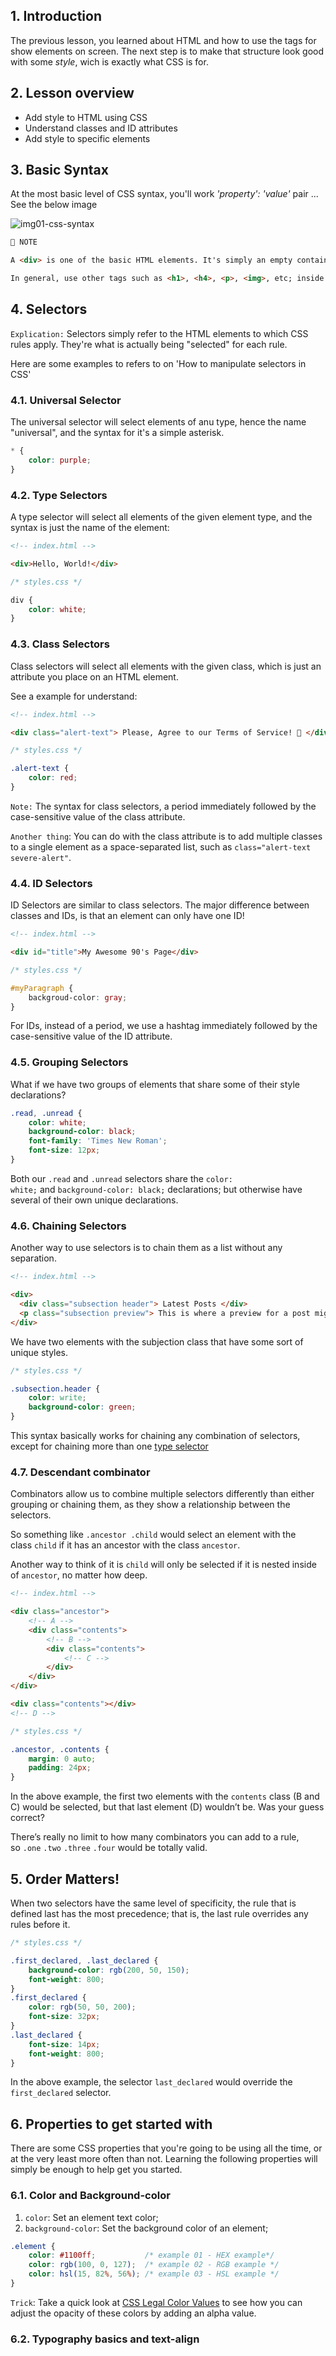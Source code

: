 ## 1. Introduction

The previous lesson, you learned about HTML and how to use the tags for show elements on screen. The next step is to make that structure look good with some *style*, wich is exactly what CSS is for.

## 2. Lesson overview

<ul>
	<li>Add style to HTML using CSS</li>
	<li>Understand classes and ID attributes</li>
	<li>Add style to specific elements</li>
</ul>

## 3. Basic Syntax

At the most basic level of CSS syntax, you'll work  *'property': 'value'* pair ... See the below image

![img01-css-syntax](https://cdn.statically.io/gh/TheOdinProject/curriculum/05ce472eabf8e04eeb2cc9139e66db884074fd7d/foundations/html_css/css-foundations/imgs/00.jpg)
```markdown
📑 NOTE

A <div> is one of the basic HTML elements. It's simply an empty container.

In general, use other tags such as <h1>, <h4>, <p>, <img>, etc; inside a <div>
```

## 4. Selectors

`Explication:` Selectors simply refer to the HTML elements to which CSS rules apply.
They're what is actually being "selected" for each rule.

Here are some examples to refers to on 'How to manipulate selectors in CSS'

### 4.1. Universal Selector

The universal selector will select elements of anu type, hence the name "universal", and the syntax for it's a simple asterisk.

```CSS
* {
	color: purple;
}
```

### 4.2. Type Selectors

A type selector will select all elements of the given element type, and the syntax is just the name of the element:

```HTML
<!-- index.html -->

<div>Hello, World!</div>
```

```CSS
/* styles.css */

div {
	color: white;
}
```

### 4.3. Class Selectors

Class selectors will select all elements with the given class, which is just an attribute you place on an HTML element.

See a example for understand:

```HTML
<!-- index.html -->

<div class="alert-text"> Please, Agree to our Terms of Service! 🙏 </div>
```

```CSS
/* styles.css */

.alert-text {
	color: red;
}
```

`Note:` The syntax for class selectors, a period immediately followed by the case-sensitive value of the class attribute.

`Another thing`: You can do with the class attribute is to add multiple classes to a single element as a space-separated list, such as `class="alert-text severe-alert"`.

### 4.4. ID Selectors

ID Selectors are similar to class selectors.
The major difference between classes and IDs, is that an element can only have one ID!

```HTML
<!-- index.html -->

<div id="title">My Awesome 90's Page</div>
```

```CSS
/* styles.css */

#myParagraph {
	backgroud-color: gray;
}
```

For IDs, instead of a period, we use a hashtag immediately followed by the case-sensitive value of the ID attribute.

### 4.5. Grouping Selectors

What if we have two groups of elements that share some of their style declarations?

```CSS
.read, .unread {
	color: white;
	background-color: black;
	font-family: 'Times New Roman';
	font-size: 12px;
}
```

Both our `.read` and `.unread` selectors share the `color: white;` and `background-color: black;` declarations; but otherwise have several of their own unique declarations.

### 4.6. Chaining Selectors

Another way to use selectors is to chain them as a list without any separation.

```HTML
<!-- index.html -->

<div>
  <div class="subsection header"> Latest Posts </div>
  <p class="subsection preview"> This is where a preview for a post might go. </p>
</div>
```

We have two elements with the subjection class that have some sort of unique styles.

```CSS
/* styles.css */

.subsection.header {
	color: write;
	background-color: green;
}
```

This syntax basically works for chaining any combination of selectors, except for chaining more than one [type selector](https://www.theodinproject.com/lessons/foundations-intro-to-css#type-selectors) 

### 4.7. Descendant combinator

Combinators allow us to combine multiple selectors differently than either grouping or chaining them, as they show a relationship between the selectors.

So something like `.ancestor .child` would select an element with the class `child` if it has an ancestor with the class `ancestor`. 

Another way to think of it is `child` will only be selected if it is nested inside of `ancestor`, no matter how deep.

```HTML
<!-- index.html -->

<div class="ancestor">
	<!-- A -->
	<div class="contents">
		<!-- B -->
	    <div class="contents">
			<!-- C -->
		</div>
	</div>
</div>

<div class="contents"></div>
<!-- D -->
```

```CSS
/* styles.css */

.ancestor, .contents {
	margin: 0 auto;
	padding: 24px; 
}
```

In the above example, the first two elements with the `contents` class (B and C) would be selected, but that last element (D) wouldn’t be. Was your guess correct?

There’s really no limit to how many combinators you can add to a rule, so `.one` `.two` `.three` `.four` would be totally valid.

## 5. Order Matters!

When two selectors have the same level of specificity, the rule that is defined last has the most precedence; that is, the last rule overrides any rules before it.

```CSS
/* styles.css */

.first_declared, .last_declared {
	background-color: rgb(200, 50, 150);
	font-weight: 800;
}
.first_declared {
	color: rgb(50, 50, 200);
	font-size: 32px;
}
.last_declared {
	font-size: 14px;
	font-weight: 800;
}
```

In the above example, the selector `last_declared` would override the `first_declared` selector.

## 6. Properties to get started with

There are some CSS properties that you're going to be using all the time, or at the very least more often than not. Learning the following properties will simply be enough to help get you started.

### 6.1. Color and Background-color

1. `color`: Set an element text color;
2. `background-color`: Set the background color of an element;

```CSS
.element {
	color: #1100ff;           /* example 01 - HEX example*/
	color: rgb(100, 0, 127);  /* example 02 - RGB example */
	color: hsl(15, 82%, 56%); /* example 03 - HSL example */
}
```

`Trick`: Take a quick look at [CSS Legal Color Values](https://www.w3schools.com/cssref/css_colors_legal.asp) to see how you can adjust the opacity of these colors by adding an alpha value.

### 6.2. Typography basics and text-align
